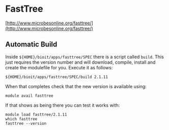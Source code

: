 # FastTree

[http://www.microbesonline.org/fasttree/](http://www.microbesonline.org/fasttree/)

## Automatic Build

Inside `${HOME}/bioit/apps/fasttree/SPEC` there is a script called `build`. This just requires the version number and will download, compile, install and create the modulefile for you. Execute it as follows:

    ${HOME}/bioit/apps/fasttree/SPEC/build 2.1.11

When that completes check that the new version is available using:

    module avail fasttree

If that shows as being there you can test it works with:

    module load fasttree/2.1.11
    which fasttree
    fasttree --version
